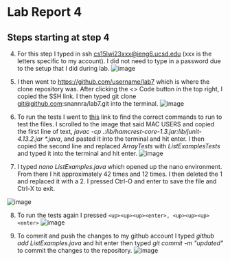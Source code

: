 # Lab Report 4
## Steps starting at step 4
4. For this step I typed in ssh cs15lwi23xxx@ieng6.ucsd.edu (xxx is the letters specific to my account). I did not need to type in a password due to the setup that I did during lab.
![image](https://user-images.githubusercontent.com/49798755/221383543-af9b27d6-7372-48cf-9003-4e969b3d856e.png) 

5. I then went to https://github.com/username/lab7 which is where the clone repository was. After clicking the <> Code button in the top right, I copied the SSH link. I then typed git clone git@github.com:snannra/lab7.git into the terminal.
![image](https://user-images.githubusercontent.com/49798755/221383632-61bf810c-01a2-40d4-ba05-7657d57414cf.png)

6. To run the tests I went to [this](https://ucsd-cse15l-w23.github.io/week/week3/) link to find the correct commands to run to test the files. I scrolled to the image that said MAC USERS and copied the first line of text, _javac -cp .:lib/hamcrest-core-1.3.jar:lib/junit-4.13.2.jar *.java_, and pasted it into the terminal and hit enter. I then copied the second line and replaced _ArrayTests_ with _ListExamplesTests_ and typed it into the terminal and hit enter.
![image](https://user-images.githubusercontent.com/49798755/221384360-f9e82a5c-797f-4cdc-a4bb-65540729e733.png)

7. I typed _nano ListExamples.java_ which opened up the nano environment. From there I hit <down> approximately 42 times and <right> 12 times. I then deleted the 1 and replaced it with a 2. I pressed Ctrl-O and enter to save the file and Ctrl-X to exit.
  
![image](https://user-images.githubusercontent.com/49798755/221384845-9c74df32-3f31-477f-b488-a37b104d26ee.png)
  
8. To run the tests again I pressed 
```<up><up><up><enter>, <up><up><up><enter>```
![image](https://user-images.githubusercontent.com/49798755/221384987-e489f0db-0ef3-4947-8029-3330e0c6022d.png)
  
9. To commit and push the changes to my github account I typed _github add ListExamples.java_ and hit enter then typed _git commit -m "updated"_ to commit the changes to the repository.
![image](https://user-images.githubusercontent.com/49798755/221385064-5713faa6-eedb-4492-99c0-84d66bd9dc1e.png)
